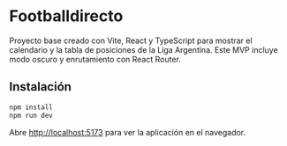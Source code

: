 # Footballdirecto

Proyecto base creado con Vite, React y TypeScript para mostrar el calendario y la tabla de posiciones de la Liga Argentina. Este MVP incluye modo oscuro y enrutamiento con React Router.

## Instalación

```bash
npm install
npm run dev
```

Abre [http://localhost:5173](http://localhost:5173) para ver la aplicación en el navegador.
